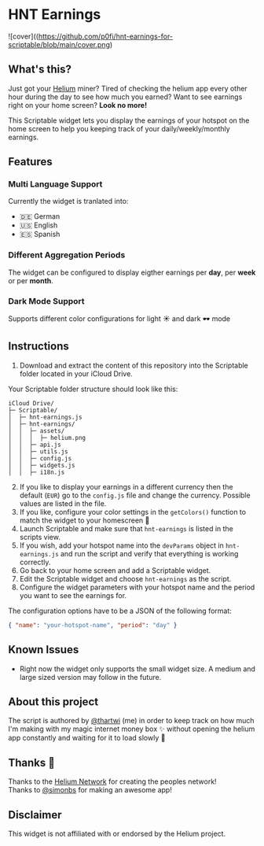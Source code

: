 # HNT Earnings
![cover]((https://github.com/p0fi/hnt-earnings-for-scriptable/blob/main/cover.png)

## What's this?
Just got your [Helium](https://www.helium.com) miner? Tired of checking the helium app every other hour during the day to see how much you earned? Want to see earnings right on your home screen? **Look no more!**

This Scriptable widget lets you display the earnings of your hotspot on the home screen to help you keeping track of your daily/weekly/monthly earnings. 

## Features
### Multi Language Support
Currently the widget is tranlated into:
* 🇩🇪 German
* 🇺🇸 English
* 🇪🇸 Spanish

### Different Aggregation Periods
The widget can be configured to display eigther earnings per **day**, per **week** or per **month**. 

### Dark Mode Support
Supports different color configurations for light ☀️ and dark 🕶️ mode 

## Instructions
1. Download and extract the content of this repository into the Scriptable folder located in your iCloud Drive.

Your Scriptable folder structure should look like this:

```
iCloud Drive/
├─ Scriptable/
│  ├─ hnt-earnings.js
│  ├─ hnt-earnings/
│  │  ├─ assets/
│  │  │  ├─ helium.png
│  │  ├─ api.js
│  │  ├─ utils.js
│  │  ├─ config.js
│  │  ├─ widgets.js
│  │  ├─ i18n.js
```

2. If you like to display your earnings in a different currency then the default (`EUR`) go to the `config.js` file and change the currency. Possible values are listed in the file.
3. If you like, configure your color settings in the `getColors()` function to match the widget to your homescreen 🎨
4. Launch Scriptable and make sure that `hnt-earnings` is listed in the scripts view.
5. If you wish, add your hotspot name into the `devParams` object in `hnt-earnings.js` and run the script and verify that everything is working correctly.
6. Go back to your home screen and add a Scriptable widget.
7. Edit the Scriptable widget and choose `hnt-earnings` as the script.
8. Configure the widget parameters with your hotspot name and the period you want to see the earnings for. 

The configuration options have to be a JSON of the following format:

```json
{ "name": "your-hotspot-name", "period": "day" }
```

## Known Issues
* Right now the widget only supports the small widget size. A medium and large sized version may follow in the future.

## About this project
The script is authored by [@thartwi](https://twitter.com/thartwi) (me) in order to keep track on how much I'm making with my magic internet money box ✨ without opening the helium app constantly and waiting for it to load slowly 🐌

## Thanks 🙏
Thanks to the [Helium Network](https://www.helium.com) for creating the peoples network!\
Thanks to [@simonbs](https://twitter.com/simonbs) for making an awesome app!

## Disclaimer
This widget is not affiliated with or endorsed by the Helium project.
